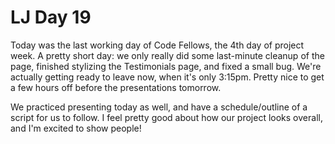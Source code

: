 # LJ Day 19

Today was the last working day of Code Fellows, the 4th day of project week. A pretty short day: we only really did some last-minute cleanup of the page, finished stylizing the Testimonials page, and fixed a small bug. We're actually getting ready to leave now, when it's only 3:15pm. Pretty nice to get a few hours off before the presentations tomorrow.

We practiced presenting today as well, and have a schedule/outline of a script for us to follow. I feel pretty good about how our project looks overall, and I'm excited to show people!
